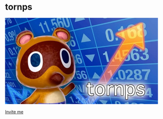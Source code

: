 # tornps

!["stonks" but with Timmy (or Tommy?) Nook and the word "tornps"](tornps.png "tornps")

[Invite me](https://discordapp.com/api/oauth2/authorize?client_id=704002376696070214&permissions=247872&scope=bot)
